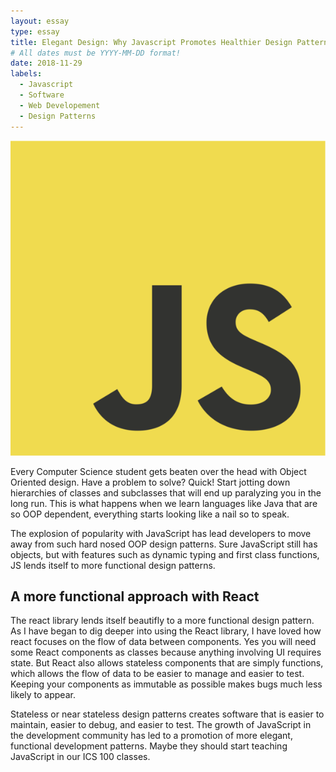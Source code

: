 ```yaml
---
layout: essay
type: essay
title: Elegant Design: Why Javascript Promotes Healthier Design Patterns.
# All dates must be YYYY-MM-DD format!
date: 2018-11-29
labels:
  - Javascript
  - Software
  - Web Developement
  - Design Patterns
---
```


<img class = "ui medium left floated image" src="../images/js.png">

Every Computer Science student gets beaten over the head with Object Oriented design. 
Have a problem to solve? Quick! Start jotting down hierarchies of classes and subclasses 
that will end up paralyzing you in the long run. This is what happens when we learn languages like Java that are so OOP 
dependent, everything starts looking like a nail so to speak. 

The explosion of popularity with JavaScript has lead developers to move away from such hard nosed OOP design patterns. 
Sure JavaScript still has objects, but with features such as dynamic typing and first class functions, JS lends itself 
to more functional design patterns. 

## A more functional approach with React

The react library lends itself beautifly to a more functional design pattern. As I have began to dig  deeper into using the
React library, I have loved how react focuses on the flow of data between components. Yes you will need some React components 
as classes because anything involving UI requires state. But React also allows stateless components that are simply functions, 
which allows the flow of data to be easier to manage and easier to test. Keeping your components as immutable as possible
makes bugs much less likely to appear. 

Stateless or near stateless design patterns creates software that is easier to maintain, easier to debug, and easier to test. 
The growth of JavaScript in the development community has led to a promotion of more elegant, functional development patterns. 
Maybe they should start teaching JavaScript in our ICS 100 classes.
